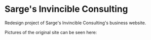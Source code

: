 # Sarge's Invincible Consulting
Redesign project of Sarge's Invincible Consulting's business website.

Pictures of the original site can be seen here:

